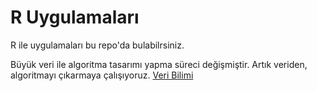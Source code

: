 # R Uygulamaları
R ile uygulamaları bu repo'da bulabilrsiniz.



Büyük veri ile algoritma tasarımı yapma süreci değişmiştir. Artık veriden, algoritmayı çıkarmaya çalışıyoruz.
[Veri Bilimi](https://www.draw.io/?lightbox=1&highlight=0000ff&edit=_blank&layers=1&nav=1#R7VlBk5owFP41HNshBBCPSrfbS2c6s4e2xwgRMwZiQ1y1v74JJEgI291x1e6s9aDkS%2FISvu%2B9xwt6MC339xxtVl9ZjqkX%2BPneg5%2B8IJhGvvxWwKEFomTaAgUneQuBI%2FBAfmMN6nnFluS4tgYKxqggGxvMWFXhTFgY4pzt7GFLRu1VN6jADvCQIeqi30kuVi2aBPER%2F4JJsTIrg1jf3wJl64KzbaXX8wK4bD5td4mMLX2j9QrlbNeD4J0HU86YaK%2FKfYqpotbQ1s77%2FERvt2%2BOK%2FGSCUE74RHRLTY7jqmcOl8yaUFuUBw0KfGvLTMdH%2BpGspkcAKLN%2Ftgprwr921hZGGBGC8aJKJHpkXtaDEdLrF3WwIG1g6AhFqutA9m9WxGBHzYoU7076YcSW4mS6u4loTRllPFmLswRTpaZxGvB2Rr3euIswYtlt16fPM3nI%2BYC73uQJvMesxILfpBDdC8MtbDa8QMTCbujGwEj%2FqrnQrHGkPbcojN9VE9eaAHHxYQjYg4YxFU%2BU%2FEhWxlFdU0ymzR55%2FzwQzZ80%2FipGh%2BjjjgTD8HfCBOIF1hYLoZzK%2BRcBnsMRSMEGYxjigR5tAN1jDW9wjdGGkc2AvkDgZIB8TXb8gzrWf3IGRqa2oYgHBhqOXAMSfrRoTdsowbUjswdMS9SPnSUvyc8J4780ouFLbgTDX7zceNHpzE4R5QUlfIfKTqWnXMVHUTmzpnuKEmeqwVHA%2FQMMRZEsS3hxI2xcMSDgjOE2MQNsRR6ycRLQ28O1qL9fZ%2B8R35g8x5PrsZ78mZS2xvJY2EMB0EwPS2PRf4zhq6Zx6aOzHMVX%2FP00P6sW4eVic1XwDSuMlyflOa6h%2F5TZcLrwm0jNynvG3OFk6rQ22CqJRTTkfLCrvpTjYyVymWbcYVyYH19hsgFU2Br7I9UJZMLha6p6S9fY%2BpjyL%2BpL5dJhrPR%2BnKRRGEj9xmUhGFkKRmOKXmp%2BhKAESVvOgtDfyAHiE7Lwo6uQ0PXzMLAPRW%2B53IytpNjaDS9QlkD3ML9xiMqjBNbjeDkuuYZQ1eNqOjlhU3NKi4XP%2Fkg0T1unnpAva%2FKxj4LwrH3LRerbGI3em%2FmNOikTXi9UzgYOYbfdtp0ChGYnKkQGRq6atp0z4P%2FX0%2B%2F6hUOsF9aXvL4IJvH%2FzFa8Y%2F%2FFcG7Pw%3D%3D)



